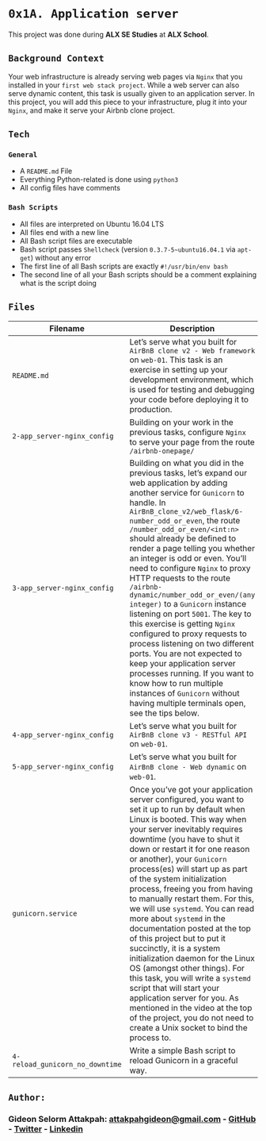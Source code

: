 # `0x1A. Application server`

This project was done during **ALX SE Studies** at **ALX School**.

## `Background Context`
Your web infrastructure is already serving web pages via `Nginx` that you installed in your `first web stack project`. While a web server can also serve dynamic content, this task is usually given to an application server. In this project, you will add this piece to your infrastructure, plug it into your `Nginx`, and make it serve your Airbnb clone project.

## `Tech`
### `General`
* A `README.md` File
* Everything Python-related is done using `python3`
* All config files have comments

### `Bash Scripts`
* All files are interpreted on Ubuntu 16.04 LTS
* All files end with a new line
* All Bash script files are executable
* Bash script passes `Shellcheck` (version `0.3.7-5~ubuntu16.04.1` via `apt-get`) without any error
* The first line of all Bash scripts are exactly `#!/usr/bin/env bash`
* The second line of all your Bash scripts should be a comment explaining what is the script doing

## `Files`

| Filename | Description |
| -------- | ----------- |
| `README.md` | Let’s serve what you built for `AirBnB clone v2 - Web framework` on `web-01`. This task is an exercise in setting up your development environment, which is used for testing and debugging your code before deploying it to production. |
| `2-app_server-nginx_config` | Building on your work in the previous tasks, configure `Nginx` to serve your page from the route `/airbnb-onepage/` |
| `3-app_server-nginx_config` | Building on what you did in the previous tasks, let’s expand our web application by adding another service for `Gunicorn` to handle. In `AirBnB_clone_v2/web_flask/6-number_odd_or_even`, the route `/number_odd_or_even/<int:n>` should already be defined to render a page telling you whether an integer is odd or even. You’ll need to configure `Nginx` to proxy HTTP requests to the route `/airbnb-dynamic/number_odd_or_even/(any integer)` to a `Gunicorn` instance listening on port `5001`. The key to this exercise is getting `Nginx` configured to proxy requests to process listening on two different ports. You are not expected to keep your application server processes running. If you want to know how to run multiple instances of `Gunicorn` without having multiple terminals open, see the tips below. |
| `4-app_server-nginx_config` | Let’s serve what you built for `AirBnB clone v3 - RESTful API` on `web-01`. |
| `5-app_server-nginx_config` | Let’s serve what you built for `AirBnB clone - Web dynamic` on `web-01`. |
| `gunicorn.service` | Once you’ve got your application server configured, you want to set it up to run by default when Linux is booted. This way when your server inevitably requires downtime (you have to shut it down or restart it for one reason or another), your `Gunicorn` process(es) will start up as part of the system initialization process, freeing you from having to manually restart them. For this, we will use `systemd`. You can read more about `systemd` in the documentation posted at the top of this project but to put it succinctly, it is a system initialization daemon for the Linux OS (amongst other things). For this task, you will write a `systemd` script that will start your application server for you. As mentioned in the video at the top of the project, you do not need to create a Unix socket to bind the process to. |
| `4-reload_gunicorn_no_downtime` | Write a simple Bash script to reload Gunicorn in a graceful way. |

## `Author:`
### Gideon Selorm Attakpah: <attakpahgideon@gmail.com> - [GitHub](https://github.com/iamgideonchrist) - [Twitter](https://twitter.com/iamgideonchrist) - [Linkedin](https://www.linkedin.com/in/iamgideonchrist/)
